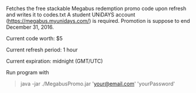Fetches the free stackable Megabus redemption promo code upon refresh and writes it to codes.txt
A student UNiDAYS account (https://megabus.myunidays.com/) is required.
Promotion is suppose to end December 31, 2016.

Current code worth: $5

Current refresh period: 1 hour

Current expiration: midnight (GMT/UTC)

Run program with

> java -jar ./MegabusPromo.jar 'your@email.com' 'yourPassword'
